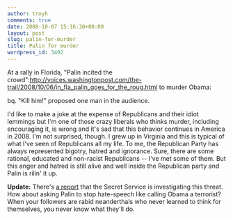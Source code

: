```yaml
---
author: troyh
comments: true
date: 2008-10-07 15:16:30+00:00
layout: post
slug: palin-for-murder
title: Palin for murder
wordpress_id: 3492
---
```


At a rally in Florida, "Palin incited the crowd":http://voices.washingtonpost.com/the-trail/2008/10/06/in_fla_palin_goes_for_the_roug.html to murder Obama:

bq. "Kill him!" proposed one man in the audience.

I'd like to make a joke at the expense of Republicans and their idiot lemmings but I'm one of those crazy liberals who thinks murder, including encouraging it, is wrong and it's sad that this behavior continues in America in 2008. I'm not surprised, though. I grew up in Virginia and this is typical of what I've seen of Republicans all my life. To me, the Republican Party has always represented bigotry, hatred and ignorance. Sure, there are some rational, educated and non-racist Republicans -- I've met some of them. But this anger and hatred is still alive and well inside the Republican party and Palin is rilin' it up.

**Update:** There's [a report](http://radaronline.com/exclusives/2008/10/secret-service-looking-into-potential-threat-on-obama.php) that the Secret Service is investigating this threat. How about asking Palin to stop hate-speech like calling Obama a terrorist? When your followers are rabid neanderthals who never learned to think for themselves, you never know what they'll do.
